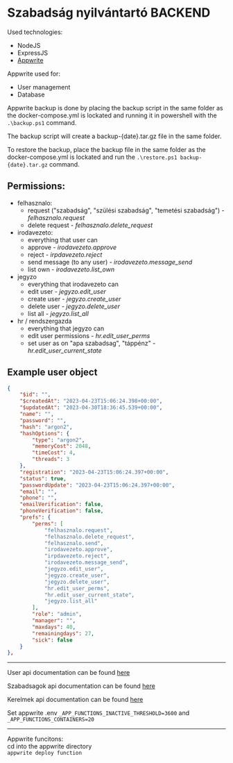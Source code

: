# Szabadság nyilvántartó BACKEND

Used technologies:
 - NodeJS
 - ExpressJS
 - [Appwrite](https://appwrite.io/)

Appwrite used for:
 - User management
 - Database

Appwrite backup is done by placing the backup script in the same folder as the docker-compose.yml is lockated and running it in powershell with the `.\backup.ps1` command.

The backup script will create a backup-{date}.tar.gz file in the same folder.

To restore the backup, place the backup file in the same folder as the docker-compose.yml is lockated and run the `.\restore.ps1 backup-{date}.tar.gz` command.

## Permissions:
 - felhasznalo: 
   - request ("szabadság", "szülési szabadság", "temetési szabadság") - _felhasznalo.request_
   - delete request - _felhasznalo.delete_request_
 - irodavezeto:
   - everything that user can
   - approve - _irodavezeto.approve_
   - reject - _irpdavezeto.reject_
   - send message (to any user) - _irodavezeto.message_send_
   - list own - _irodavezeto.list_own_
 - jegyzo
   - everything that irodavezeto can
   - edit user - _jegyzo.edit_user_
   - create user - _jegyzo.create_user_
   - delete user - _jegyzo.delete_user_
   - list all - _jegyzo.list_all_
 - hr / rendszergazda
   - everything that jegyzo can
   - edit user permissions - _hr.edit_user_perms_
   - set user as on "apa szabadsag", "táppénz" - _hr.edit_user_current_state_

## Example user object
```json
{
    "$id": "",
    "$createdAt": "2023-04-23T15:06:24.398+00:00",
    "$updatedAt": "2023-04-30T18:36:45.539+00:00",
    "name": "",
    "password": "",
    "hash": "argon2",
    "hashOptions": {
        "type": "argon2",
        "memoryCost": 2048,
        "timeCost": 4,
        "threads": 3
    },
    "registration": "2023-04-23T15:06:24.397+00:00",
    "status": true,
    "passwordUpdate": "2023-04-23T15:06:24.397+00:00",
    "email": "",
    "phone": "",
    "emailVerification": false,
    "phoneVerification": false,
    "prefs": {
        "perms": [
            "felhasznalo.request",
            "felhasznalo.delete_request",
            "felhasznalo.send",
            "irodavezeto.approve",
            "irpdavezeto.reject",
            "irodavezeto.message_send",
            "jegyzo.edit_user",
            "jegyzo.create_user",
            "jegyzo.delete_user",
            "hr.edit_user_perms",
            "hr.edit_user_current_state",
            "jegyzo.list_all"
        ],
        "role": "admin",
        "manager": "",
        "maxdays": 40,
        "remainingdays": 27,
        "sick": false
    }
},
```

---

User api documentation can be found [here](https://documenter.getpostman.com/view/10735883/2s93Y5PKYK)

Szabadsagok api documentation can be found [here](https://documenter.getpostman.com/view/10735883/2s93eU1tSL)

Kerelmek api documentation can be found [here](https://documenter.getpostman.com/view/10735883/2s93eU1tWb)

Set appwrite .env `_APP_FUNCTIONS_INACTIVE_THRESHOLD=3600` and `_APP_FUNCTIONS_CONTAINERS=20`

---

Appwrite funcitons: <br />
cd into the appwrite directory <br />
`appwrite deploy function`